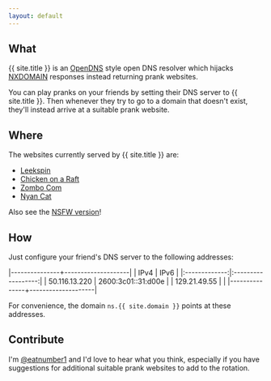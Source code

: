 ```yaml
---
layout: default
---
```

## What

{{ site.title }} is an [OpenDNS] style open DNS resolver which hijacks
[NXDOMAIN] responses instead returning prank websites.

You can play pranks on your friends by setting their DNS server to
{{ site.title }}. Then whenever they try to go to a domain that doesn't exist,
they'll instead arrive at a suitable prank website.

## Where

The websites currently served by {{ site.title }} are:

 * [Leekspin]
 * [Chicken on a Raft][ChickenOnARaft]
 * [Zombo Com][ZomboCom]
 * [Nyan Cat][NyanCat]

Also see the [NSFW version][spin.wang]!

## How

Just configure your friend's DNS server to the following addresses:

|---------------+--------------------|
|      IPv4     |        IPv6        |
|:-------------:|:------------------:|
| 50.116.13.220 | 2600:3c01::31:d00e |
| 129.21.49.55  |                    |
|---------------+--------------------|

For convenience, the domain `ns.{{ site.domain }}` points at these addresses.

## Contribute

I'm [@eatnumber1] and I'd love to hear what you think, especially if you have
suggestions for additional suitable prank websites to add to the rotation.

[OpenDNS]: http://opendns.com
[Leekspin]: http://leekspin.com
[ChickenOnARaft]: http://chickenonaraft.com
[spin.wang]: http://spin.wang
[@eatnumber1]: http://rus.har.mn
[NXDOMAIN]: http://www.dnsknowledge.com/whatis/nxdomain-non-existent-domain-2/
[ZomboCom]: http://zombo.com
[NyanCat]: http://nyan.cat
